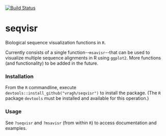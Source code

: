 [![Build Status](https://travis-ci.com/vragh/seqvisr.svg?branch=main)](https://travis-ci.com/vragh/seqvisr)

# seqvisr
Biological sequence visualization functions in `R`.

Currently consists of a single function--`msavisr`--that can be used to visualize multiple sequence alignments in R using `ggplot2`. More functions (and functionality) to be added in the future.

### Installation
From the `R` commandline, execute `devtools::install_github("vragh/seqvisr")` to install the package. (The `R` package `devtools` must be installed and available for this operation.)

### Usage
See `?seqvisr` and `?msavisr` (from within `R`) to access documentation and examples.
